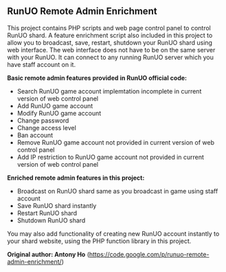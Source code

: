 ## RunUO Remote Admin Enrichment

This project contains PHP scripts and web page control panel to control RunUO shard. A feature enrichment script also included in this project to allow you to broadcast, save, restart, shutdown your RunUO shard using web interface. The web interface does not have to be on the same server with your RunUO. It can connect to any running RunUO server which you have staff account on it.

**Basic remote admin features provided in RunUO official code:**

- Search RunUO game account implemtation incomplete in current version of web control panel
- Add RunUO game account
- Modify RunUO game account
- Change password
- Change access level
- Ban account
- Remove RunUO game account not provided in current version of web control panel
- Add IP restriction to RunUO game account not provided in current version of web control panel

**Enriched remote admin features in this project:**

- Broadcast on RunUO shard same as you broadcast in game using staff account
- Save RunUO shard instantly
- Restart RunUO shard
- Shutdown RunUO shard

You may also add functionality of creating new RunUO account instantly to your shard website, using the PHP function library in this project.

**Original author: Antony Ho** (<https://code.google.com/p/runuo-remote-admin-enrichment/>)